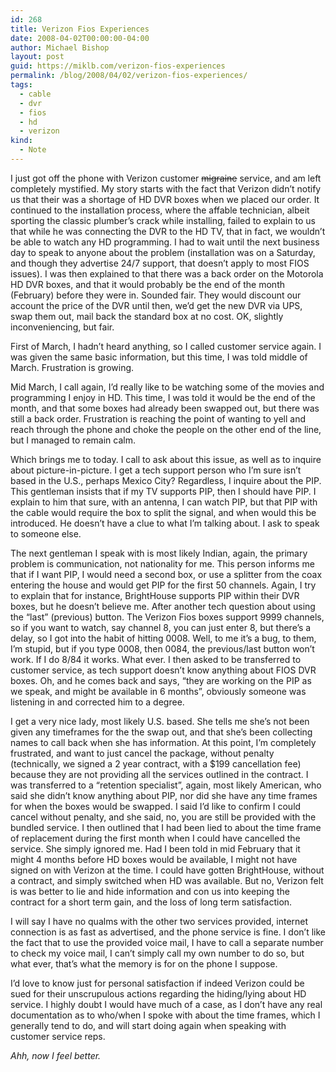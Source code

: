 ```yaml
---
id: 268
title: Verizon Fios Experiences
date: 2008-04-02T00:00:00-04:00
author: Michael Bishop
layout: post
guid: https://miklb.com/verizon-fios-experiences
permalink: /blog/2008/04/02/verizon-fios-experiences/
tags:
  - cable
  - dvr
  - fios
  - hd
  - verizon
kind:
  - Note
---
```

<p>I just got off the phone with Verizon customer <s>migraine</s> service, and am left completely mystified.  My story starts with the fact that Verizon didn’t notify us that their was a shortage of HD DVR boxes when we placed our order.  It continued to the installation process, where the affable technician, albeit sporting the classic plumber’s crack while installing, failed to explain to us that while he was connecting the DVR to the HD TV, that in fact, we wouldn’t be able to watch any HD programming.  I had to wait until the next business day to speak to anyone about the problem (installation was on a Saturday, and though they advertise 24/7 support, that doesn’t apply to most FIOS issues).  I was then explained to that there was a back order on the Motorola HD DVR boxes, and that it would probably be the end of the month (February) before they were in.  Sounded fair.  They would discount our account the price of the DVR until then, we’d get the new DVR via UPS, swap them out, mail back the standard box at no cost.  OK, slightly inconveniencing, but fair.</p>

<p>First of March, I hadn’t heard anything, so I called customer service again.  I was given the same basic information, but this time, I was told middle of March.  Frustration is growing.</p>

<p>Mid March, I call again, I’d really like to be watching some of the movies and programming I enjoy in HD.  This time, I was told it would be the end of the month, and that some boxes had already been swapped out, but there was still a back order.  Frustration is reaching the point of wanting to yell and reach through the phone and choke the people on the other end of the line, but I managed to remain calm.</p>

<p>Which brings me to today.  I call to ask about this issue, as well as to inquire about picture-in-picture.  I get a tech support person who I’m sure isn’t based in the U.S., perhaps Mexico City?  Regardless, I inquire about the PIP.  This gentleman insists that if my TV supports PIP, then I should have PIP.  I explain to him that sure, with an antenna, I can watch PIP, but that PIP with the cable would require the box to split the signal, and when would this be introduced.  He doesn’t have a clue to what I’m talking about.  I ask to speak to someone else.</p>

<p>The next gentleman I speak with is most likely Indian, again, the primary problem is communication, not nationality for me.  This person informs me that if I want PIP, I would need a second box, or use a splitter from the coax entering the house and would get PIP for the first 50 channels.  Again, I try to explain that for instance, BrightHouse supports PIP within their DVR boxes, but he doesn’t believe me.  After another tech question about using the “last” (previous) button.  The Verizon Fios boxes support 9999 channels, so if you want to watch, say channel 8, you can just enter 8, but there’s a delay, so I got into the habit of hitting 0008.  Well, to me it’s a bug, to them, I’m stupid, but if you type 0008, then 0084, the previous/last button won’t work.  If I do 8/84 it works.  What ever.  I then asked to be transferred to customer service, as tech support doesn’t know anything about FIOS DVR boxes.  Oh, and he comes back and says, “they are working on the PIP as we speak, and might be available in 6 months”, obviously someone was listening in and corrected him to a degree.</p>

<p>I get a very nice lady, most likely U.S. based.  She tells me she’s not been given any timeframes for the the swap out, and that she’s been collecting names to call back when she has information.  At this point, I’m completely frustrated, and want to just cancel the package, without penalty (technically, we signed a 2 year contract, with a $199 cancellation fee) because they are not providing all the services outlined in the contract.  I was transferred to a “retention specialist”, again, most likely American, who said she didn’t know anything about PIP, nor did she have any time frames for when the boxes would be swapped.  I said I’d like to confirm I could cancel without penalty, and she said, no, you are still be provided with the bundled service.  I then outlined that I had been lied to about the time frame of replacement during the first month when I could have cancelled the service.  She simply ignored me.  Had I been told in mid February that it might 4 months before HD boxes would be available, I might not have signed on with Verizon at the time.  I could have gotten BrightHouse, without a contract, and simply switched when HD was available.  But no, Verizon felt is was better to lie and hide information and con us into keeping the contract for a short term gain, and the loss of long term satisfaction.</p>

<p>I will say I have no qualms with the other two services provided, internet connection is as fast as advertised,  and the phone service is fine.  I don’t like the fact that to use the provided voice mail, I have to call a separate number to check my voice mail, I can’t simply call my own number to do so, but what ever, that’s what the memory is for on the phone I suppose.</p>

<p>I’d love to know just for personal satisfaction if indeed Verizon could be sued for their unscrupulous actions regarding the hiding/lying about HD service.  I highly doubt I would have much of a case, as I don’t have any real documentation as to who/when I spoke with about the time frames, which I generally tend to do, and will start doing again when speaking with customer service reps.</p>

<p><em>Ahh, now I feel better.</em></p>